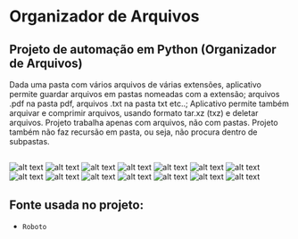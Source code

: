# Organizador de Arquivos
## Projeto de automação em Python (Organizador de Arquivos)

Dada uma pasta com vários arquivos de várias extensões, aplicativo permite guardar arquivos em pastas nomeadas com a extensão; arquivos .pdf na pasta pdf, arquivos .txt na pasta txt etc..; Aplicativo permite também arquivar e comprimir arquivos, usando formato tar.xz (txz) e deletar arquivos.
Projeto trabalha apenas com arquivos, não com pastas. Projeto também não faz recursão em pasta, ou seja, não procura dentro de subpastas.

##
![alt text](https://github.com/PedroF37/Organizador-de-Arquivos/blob/main/imagens/img1.png)
![alt text](https://github.com/PedroF37/Organizador-de-Arquivos/blob/main/imagens/img2.png)
![alt text](https://github.com/PedroF37/Organizador-de-Arquivos/blob/main/imagens/img3.png)
![alt text](https://github.com/PedroF37/Organizador-de-Arquivos/blob/main/imagens/img4.png)
![alt text](https://github.com/PedroF37/Organizador-de-Arquivos/blob/main/imagens/img5.png)
![alt text](https://github.com/PedroF37/Organizador-de-Arquivos/blob/main/imagens/img6.png)
![alt text](https://github.com/PedroF37/Organizador-de-Arquivos/blob/main/imagens/img7.png)
![alt text](https://github.com/PedroF37/Organizador-de-Arquivos/blob/main/imagens/img8.png)
![alt text](https://github.com/PedroF37/Organizador-de-Arquivos/blob/main/imagens/img9.png)
![alt text](https://github.com/PedroF37/Organizador-de-Arquivos/blob/main/imagens/img10.png)
![alt text](https://github.com/PedroF37/Organizador-de-Arquivos/blob/main/imagens/img11.png)
![alt text](https://github.com/PedroF37/Organizador-de-Arquivos/blob/main/imagens/img12.png)
![alt text](https://github.com/PedroF37/Organizador-de-Arquivos/blob/main/imagens/img13.png)
![alt text](https://github.com/PedroF37/Organizador-de-Arquivos/blob/main/imagens/img15.png)
##

## Fonte usada no projeto:

* `Roboto`
